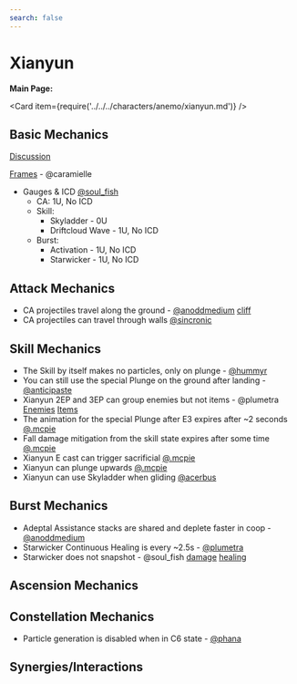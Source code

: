 ```yaml
---
search: false
---
```


# Xianyun

**Main Page:**

<Card item={require('../../../characters/anemo/xianyun.md')} />

## Basic Mechanics

[Discussion](https://tickets.deeznuts.moe/transcripts/xianyun-basic-mechanics)

[Frames](https://docs.google.com/spreadsheets/d/1LkWYcksW1T2JpyMiJsa24O7rZTFWG5HZoQ8rtvD_x7U/edit) - @caramielle

* Gauges & ICD [@soul_fish](https://www.youtube.com/watch?v=jSwyZcxgOlc) 
  * CA: 1U, No ICD
  * Skill:
    * Skyladder - 0U
    * Driftcloud Wave - 1U, No ICD
  * Burst:
    * Activation - 1U, No ICD
    * Starwicker - 1U, No ICD

## Attack Mechanics
* CA projectiles travel along the ground - [@anoddmedium](https://www.youtube.com/watch?v=mK79_LBWqPI) [cliff](https://www.youtube.com/watch?v=vBlw-RWOVBQ)
* CA projectiles can travel through walls [@sincronic](https://youtu.be/IGK2_2H_T6g)

## Skill Mechanics
* The Skill by itself makes no particles, only on plunge - [@hummyr](https://youtu.be/UtsCmrrI5vM)
* You can still use the special Plunge on the ground after landing - [@anticipaste](https://youtu.be/G7qK9iqLkXM?si=rh_sYaTuRMpMZ41T)
* Xianyun 2EP and 3EP can group enemies but not items - @plumetra [Enemies](https://youtu.be/5DyaAfljX7A) [Items](https://youtu.be/I-pxFqn_WNc)
* The animation for the special Plunge after E3 expires after ~2 seconds [@.mcpie](https://youtu.be/jCDNSt46ytk)
* Fall damage mitigation from the skill state expires after some time [@.mcpie](https://youtu.be/qEQGCTPwpaA)
* Xianyun E cast can trigger sacrificial [@.mcpie](https://youtu.be/fdOibcKHD7I)
* Xianyun can plunge upwards [@.mcpie](https://youtu.be/jdoDHmTVboE)
* Xianyun can use Skyladder when gliding [@acerbus](https://youtu.be/QhS6SZZV7To)

## Burst Mechanics
* Adeptal Assistance stacks are shared and deplete faster in coop - [@anoddmedium](https://youtu.be/vEv4TfjaEv0)
* Starwicker Continuous Healing is every ~2.5s - [@plumetra](https://youtu.be/bYKeDm9E30w)
* Starwicker does not snapshot - @soul_fish [damage](https://youtu.be/xZS5A6DZz1A) [healing](https://youtu.be/D8cJEJg6zh8)

## Ascension Mechanics


## Constellation Mechanics
* Particle generation is disabled when in C6 state - [@phana](https://youtu.be/5y9fc5iEnSI)

## Synergies/Interactions
